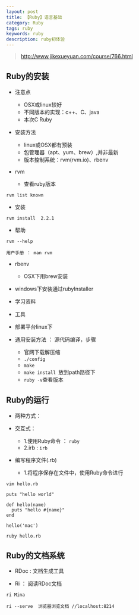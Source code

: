 ```yaml
---
layout: post
title: 【Ruby】语言基础
category: Ruby
tags: ruby
keywords: ruby
description: ruby初体验
---
```


> http://www.jikexueyuan.com/course/766.html

## Ruby的安装

* 注意点
  * OSX或linux较好
  * 不同版本的实现：c++、C、java
  * 本次C Ruby

* 安装方法
  * linux或OSX都有预装
  * 包管理器（apt、yum、brew）,并非最新
  * 版本控制系统：rvm(rvm.io)、rbenv

* rvm

  * 查看ruby版本

```
rvm list known
```
 
  * 安装

```
rvm install  2.2.1
```  

  * 帮助

```
rvm --help

用户手册 ： man rvm
```  

* rbenv
  * OSX下用brew安装  

* windows下安装通过rubyInstaller
  
* 学习资料

* 工具

* 部署平台linux下

* 通用安装方法 ： 源代码编译，步骤
  * 官网下载解压缩
  * `./config`
  * `make`
  * `make install `放到path路径下
  * `ruby -v`查看版本

## Ruby的运行

* 两种方式：
* 交互式：
  * 1.使用Ruby命令 ： `ruby`
  * 2.irb : `irb`

* 编写程序文件(.rb)
  * 1.将程序保存在文件中，使用Ruby命令进行

```
vim hello.rb

puts "hello world"

def hello(name)
  puts "hello #{name}"
end

hello('mac')

ruby hello.rb
```  


## Ruby的文档系统

* RDoc : 文档生成工具

* Ri ： 阅读RDoc文档

```
ri Mina

ri --serve  浏览器浏览文档 //localhost:8214
```